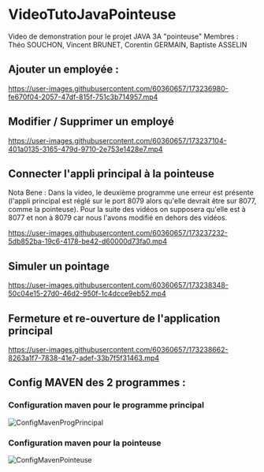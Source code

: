 # VideoTutoJavaPointeuse
Video de demonstration pour le projet JAVA 3A "pointeuse" Membres : Théo SOUCHON, Vincent BRUNET, Corentin GERMAIN, Baptiste ASSELIN

## Ajouter un employée :

https://user-images.githubusercontent.com/60360657/173236980-fe670f04-2057-47df-815f-751c3b714957.mp4


## Modifier / Supprimer un employé

https://user-images.githubusercontent.com/60360657/173237104-401a0135-3165-479d-9710-2e753e1428e7.mp4

## Connecter l'appli principal à la pointeuse
Nota Bene : Dans la video, le deuxième programme une erreur est présente (l'appli principal est réglé sur le port 8079 alors qu'elle devrait être sur 8077, comme la pointeuse). Pour la suite des vidéos on supposera qu'elle est à 8077 et non à 8079 car nous l'avons modifié en dehors des vidéos.

https://user-images.githubusercontent.com/60360657/173237232-5db852ba-19c6-4178-be42-d60000d73fa0.mp4

## Simuler un pointage

https://user-images.githubusercontent.com/60360657/173238348-50c04e15-27d0-46d2-950f-1c4dcce9eb52.mp4

## Fermeture et re-ouverture de l'application principal

https://user-images.githubusercontent.com/60360657/173238662-8263a1f7-7838-41e7-adef-33b7f5f31463.mp4

## Config MAVEN des 2 programmes :

### Configuration maven pour le programme principal
![ConfigMavenProgPrincipal](https://user-images.githubusercontent.com/60360657/173238966-a3cc0df1-54d2-4473-9c2f-f676146687a2.png)


### Configuration maven pour la pointeuse
![ConfigMavenPointeuse](https://user-images.githubusercontent.com/60360657/173239014-0c909478-1172-4d92-8e94-97c72d862eeb.png)
